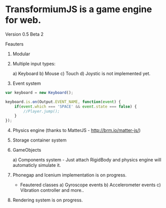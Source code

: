 TransformiumJS is a game engine for web.
=================================================================

Version 0.5 Beta 2

Feauters
1) Modular

2) Multiple input types:

    a) Keyboard
    b) Mouse
    c) Touch
    d) Joystic is not implemented yet. 
    
3) Event system
    
```js
var keyboard = new Keyboard();

keyboard.is.on(Output.EVENT_NAME, function(event) {
    if(event.which === 'SPACE' && event.state === false) {
        //Player.jump();
    }
});
```

4) Physics engine (thanks to MatterJS - http://brm.io/matter-js/)

5) Storage container system

6) GameObjects

    a) Components system 
        - Just attach RigidBody and physics engine will automaticly simulate it.
  
7) Phonegap and Icenium implementation is on progress.

    - Feautered classes
    a) Gyroscope events
    b) Accelerometer events
    c) Vibration controller
    and more..
    
8) Rendering system is on progress.
